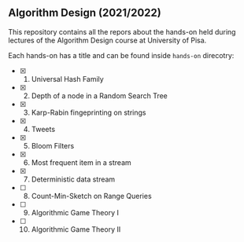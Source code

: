 ## Algorithm Design (2021/2022)

This repository contains all the repors about the hands-on held during lectures of the Algorithm Design course at University of Pisa.

Each hands-on has a title and can be found inside `hands-on` direcotry:
- [x] 1. Universal Hash Family
- [x] 2. Depth of a node in a Random Search Tree
- [x] 3. Karp-Rabin fingeprinting on strings
- [x] 4. Tweets
- [x] 5. Bloom Filters
- [x] 6. Most frequent item in a stream
- [x] 7. Deterministic data stream
- [ ] 8. Count-Min-Sketch on Range Queries
- [ ] 9. Algorithmic Game Theory I
- [ ] 10. Algorithmic Game Theory II